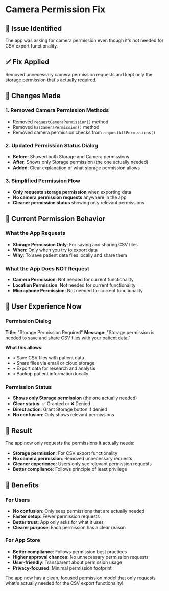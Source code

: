 # Camera Permission Fix

## 🐛 **Issue Identified**
The app was asking for camera permission even though it's not needed for CSV export functionality.

## ✅ **Fix Applied**
Removed unnecessary camera permission requests and kept only the storage permission that's actually required.

## 🔧 **Changes Made**

### **1. Removed Camera Permission Methods**
- Removed `requestCameraPermission()` method
- Removed `hasCameraPermission()` method
- Removed camera permission checks from `requestAllPermissions()`

### **2. Updated Permission Status Dialog**
- **Before**: Showed both Storage and Camera permissions
- **After**: Shows only Storage permission (the one actually needed)
- **Added**: Clear explanation of what storage permission allows

### **3. Simplified Permission Flow**
- **Only requests storage permission** when exporting data
- **No camera permission requests** anywhere in the app
- **Cleaner permission status** showing only relevant permissions

## 🎯 **Current Permission Behavior**

### **What the App Requests**
- **Storage Permission Only**: For saving and sharing CSV files
- **When**: Only when you try to export data
- **Why**: To save patient data files locally and share them

### **What the App Does NOT Request**
- **Camera Permission**: Not needed for current functionality
- **Location Permission**: Not needed for current functionality
- **Microphone Permission**: Not needed for current functionality

## 📱 **User Experience Now**

### **Permission Dialog**
**Title**: "Storage Permission Required"
**Message**: "Storage permission is needed to save and share CSV files with your patient data."

**What this allows**:
- • Save CSV files with patient data
- • Share files via email or cloud storage
- • Export data for research and analysis
- • Backup patient information locally

### **Permission Status**
- **Shows only Storage permission** (the one actually needed)
- **Clear status**: ✅ Granted or ❌ Denied
- **Direct action**: Grant Storage button if denied
- **No confusion**: Only shows relevant permissions

## 🚀 **Result**

The app now only requests the permissions it actually needs:
- **Storage permission**: For CSV export functionality
- **No camera permission**: Removed unnecessary requests
- **Cleaner experience**: Users only see relevant permission requests
- **Better compliance**: Follows principle of least privilege

## 🎉 **Benefits**

### **For Users**
- **No confusion**: Only sees permissions that are actually needed
- **Faster setup**: Fewer permission requests
- **Better trust**: App only asks for what it uses
- **Clearer purpose**: Each permission has a clear reason

### **For App Store**
- **Better compliance**: Follows permission best practices
- **Higher approval chances**: No unnecessary permission requests
- **User-friendly**: Transparent about permission usage
- **Privacy-focused**: Minimal permission footprint

The app now has a clean, focused permission model that only requests what's actually needed for the CSV export functionality!


